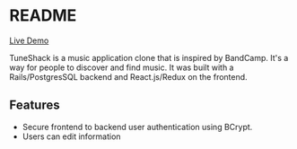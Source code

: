 # README

[Live Demo](https://tuneshack.herokuapp.com)


TuneShack is a music application clone that is inspired by BandCamp. It's a way for people to discover and find music. It was built with a Rails/PostgresSQL backend and React.js/Redux on the frontend.


## Features
  * Secure frontend to backend user authentication using BCrypt.
  * Users can edit information
